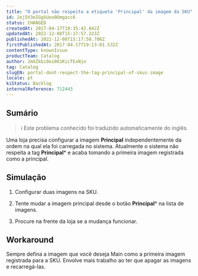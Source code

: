 ```yaml
---
title: "O portal não respeita a etiqueta 'Principal' da imagem da SKU"
id: 2ej5V3eIGgkUoo0Omgacc6
status: CHANGED
createdAt: 2017-04-17T18:35:42.842Z
updatedAt: 2022-12-08T15:17:57.223Z
publishedAt: 2022-12-08T15:17:50.706Z
firstPublishedAt: 2017-04-17T19:13:01.532Z
contentType: knownIssue
productTeam: Catalog
author: 2mXZkbi0oi061KicTExNjo
tag: Catalog
slugEN: portal-dont-respect-the-tag-principal-of-skus-image
locale: pt
kiStatus: Backlog
internalReference: 712443
---
```


## Sumário

>ℹ️ Este problema conhecido foi traduzido automaticamente do inglês.


Uma loja precisa configurar a imagem **Principal** independentemente da ordem na qual ela foi carregada no sistema. Atualmente o sistema não respeita a tag **Principal*** e acaba tomando a primeira imagem registrada como a principal.



##

## Simulação



1. Configurar duas imagens na SKU.

2. Tente mudar a imagem principal desde o botão **Principal*** na lista de imagens.

3. Procure na frente da loja se a mudança funcionar.



##

## Workaround


Sempre defina a imagem que você deseja Main como a primeira imagem registrada para a SKU. Envolve mais trabalho ao ter que apagar as imagens e recarregá-las.

